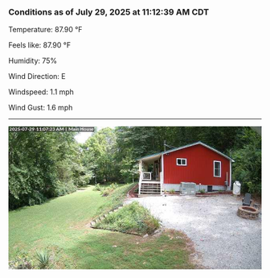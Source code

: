 ### Conditions as of July 29, 2025 at 11:12:39 AM CDT 

Temperature: 87.90 &deg;F

Feels like: 87.90 &deg;F

Humidity: 75%

Wind Direction: E

Windspeed: 1.1 mph

Wind Gust: 1.6 mph

---

<img src="./images/latest.jpeg"/>

